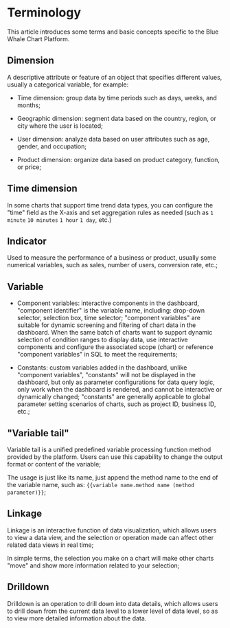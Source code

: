 # Terminology

This article introduces some terms and basic concepts specific to the Blue Whale Chart Platform.

## Dimension

A descriptive attribute or feature of an object that specifies different values, usually a categorical variable, for example:

- Time dimension: group data by time periods such as days, weeks, and months;

- Geographic dimension: segment data based on the country, region, or city where the user is located;

- User dimension: analyze data based on user attributes such as age, gender, and occupation;

- Product dimension: organize data based on product category, function, or price;

## Time dimension

In some charts that support time trend data types, you can configure the "time" field as the X-axis and set aggregation rules as needed (such as `1 minute` `10 minutes` `1 hour` `1 day`, etc.)

## Indicator

Used to measure the performance of a business or product, usually some numerical variables, such as sales, number of users, conversion rate, etc.;

## Variable

- Component variables: interactive components in the dashboard, "component identifier" is the variable name, including: drop-down selector, selection box, time selector; "component variables" are suitable for dynamic screening and filtering of chart data in the dashboard. When the same batch of charts want to support dynamic selection of condition ranges to display data, use interactive components and configure the associated scope (chart) or reference "component variables" in SQL to meet the requirements;

- Constants: custom variables added in the dashboard, unlike "component variables", "constants" will not be displayed in the dashboard, but only as parameter configurations for data query logic, only work when the dashboard is rendered, and cannot be interactive or dynamically changed; "constants" are generally applicable to global parameter setting scenarios of charts, such as project ID, business ID, etc.;

## "Variable tail"

Variable tail is a unified predefined variable processing function method provided by the platform. Users can use this capability to change the output format or content of the variable;

The usage is just like its name, just append the method name to the end of the variable name, such as: `{{variable name.method name (method parameter)}}`;

## Linkage

Linkage is an interactive function of data visualization, which allows users to view a data view, and the selection or operation made can affect other related data views in real time;

In simple terms, the selection you make on a chart will make other charts "move" and show more information related to your selection;

## Drilldown

Drilldown is an operation to drill down into data details, which allows users to drill down from the current data level to a lower level of data level, so as to view more detailed information about the data.